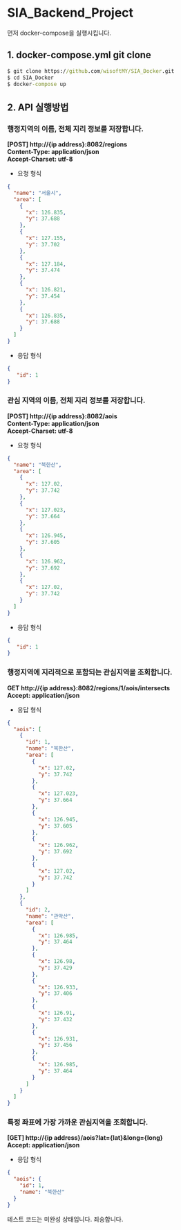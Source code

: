 # SIA_Backend_Project

먼저 docker-compose을 실행시킵니다.

## 1. docker-compose.yml git clone
```cmd
$ git clone https://github.com/wisoftMY/SIA_Docker.git
$ cd SIA_Docker
$ docker-compose up
```

## 2. API 실행방법
### 행정지역의 이름, 전체 지리 정보를 저장합니다.

**[POST] http://{ip address}:8082/regions<br>**
**Content-Type: application/json<br>**
**Accept-Charset: utf-8**

* 요청 형식
```json
{
  "name": "서울시",
  "area": [
    {
      "x": 126.835,
      "y": 37.688
    },
    {
      "x": 127.155,
      "y": 37.702
    },
    {
      "x": 127.184,
      "y": 37.474
    },
    {
      "x": 126.821,
      "y": 37.454
    },
    {
      "x": 126.835,
      "y": 37.688
    }
  ]
}
```
* 응답 형식
```json
{
   "id": 1
}
```

### 관심 지역의 이름, 전체 지리 정보를 저장합니다.
**[POST] http://{ip address}:8082/aois<br>**
**Content-Type: application/json<br>**
**Accept-Charset: utf-8**

* 요청 형식
```json
{
  "name": "북한산",
  "area": [
    {
      "x": 127.02,
      "y": 37.742
    },
    {
      "x": 127.023,
      "y": 37.664
    },
    {
      "x": 126.945,
      "y": 37.605
    },
    {
      "x": 126.962,
      "y": 37.692
    },
    {
      "x": 127.02,
      "y": 37.742
    }
  ]
}
```
* 응답 형식
```json
{
   "id": 1
}
```
### 행정지역에 지리적으로 포함되는 관심지역을 조회합니다.
**GET http://{ip address}:8082/regions/1/aois/intersects<br>**
**Accept: application/json**

* 응답 형식
```json 
{
  "aois": [
    {
      "id": 1,
      "name": "북한산",
      "area": [
        {
          "x": 127.02,
          "y": 37.742
        },
        {
          "x": 127.023,
          "y": 37.664
        },
        {
          "x": 126.945,
          "y": 37.605
        },
        {
          "x": 126.962,
          "y": 37.692
        },
        {
          "x": 127.02,
          "y": 37.742
        }
      ]
    },
    {
      "id": 2,
      "name": "관악산",
      "area": [
        {
          "x": 126.985,
          "y": 37.464
        },
        {
          "x": 126.98,
          "y": 37.429
        },
        {
          "x": 126.933,
          "y": 37.406
        },
        {
          "x": 126.91,
          "y": 37.432
        },
        {
          "x": 126.931,
          "y": 37.456
        },
        {
          "x": 126.985,
          "y": 37.464
        }
      ]
    }
  ]
}
```
### 특정 좌표에 가장 가까운 관심지역을 조회합니다.
**[GET] http://{ip address}/aois?lat={lat}&long={long}<br>**
**Accept: application/json**

* 응답 형식
```json
{
  "aois": {
    "id": 1,
    "name": "북한산"
  }
}
```

테스트 코드는 미완성 상태입니다. 죄송합니다.
